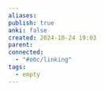 ```yaml
---
aliases: 
publish: true
anki: false
created: 2024-10-24 19:03
parent: 
connected:
  - "#обс/linking"
tags:
  - empty
---
```

